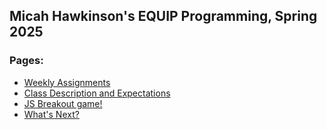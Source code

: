 Micah Hawkinson's EQUIP Programming, Spring 2025
---
### Pages:
* [Weekly Assignments](assignments.md)
* [Class Description and Expectations](expectations.md)
* [JS Breakout game!](js_breakout.html)
* [What's Next?](whats_next.md)

